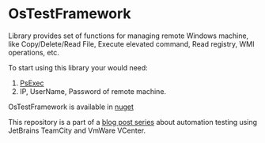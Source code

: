 OsTestFramework
===============

Library provides set of functions for managing remote Windows machine, like Copy/Delete/Read File, Execute elevated command, Read registry, WMI operations, etc.

To start using this library your would need:

1. [PsExec](http://technet.microsoft.com/en-us/sysinternals/bb897553.aspx)
2. IP, UserName, Password of remote machine.

OsTestFramework is available in [nuget](https://www.nuget.org/packages/OsTestFramework) 

This repository is a part of a [blog post series](http://dev-in-test.blogspot.com/2014/02/how-we-at-jetbrains-dotnet-team-do.html) about automation testing using JetBrains TeamCity and VmWare VCenter.
